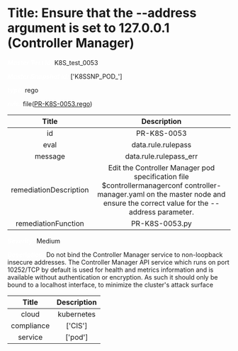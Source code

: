 



# Title:  Ensure that the --address argument is set to 127.0.0.1 (Controller Manager) 


***<font color="white">Master Test Id:</font>*** K8S_test_0053

***<font color="white">Master Snapshot Id:</font>*** ['K8SSNP_POD_']

***<font color="white">type:</font>*** rego

***<font color="white">rule:</font>*** file([PR-K8S-0053.rego])  
  
  
  
  

|Title|Description|
| :---: | :---: |
|id|PR-K8S-0053|
|eval|data.rule.rulepass|
|message|data.rule.rulepass_err|
|remediationDescription|Edit the Controller Manager pod specification file $controllermanagerconf controller-manager.yaml on the master node and ensure the correct value for the --address parameter. |
|remediationFunction|PR-K8S-0053.py|


***<font color="white">Severity:</font>*** Medium

***<font color="white">Description:</font>***  Do not bind the Controller Manager service to non-loopback insecure addresses. The Controller Manager API service which runs on port 10252/TCP by default is used for health and metrics information and is available without authentication or encryption. As such it should only be bound to a localhost interface, to minimize the cluster's attack surface   
  
  

|Title|Description|
| :---: | :---: |
|cloud|kubernetes|
|compliance|['CIS']|
|service|['pod']|



[PR-K8S-0053.rego]: https://github.com/prancer-io/prancer-compliance-test/tree/master/kubernetes/cloud/PR-K8S-0053.rego
